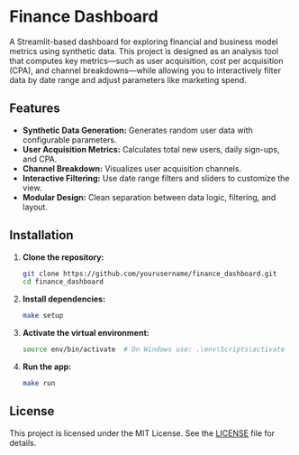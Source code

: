 # Finance Dashboard

A Streamlit-based dashboard for exploring financial and business model metrics using synthetic data. This project is designed as an analysis tool that computes key metrics—such as user acquisition, cost per acquisition (CPA), and channel breakdowns—while allowing you to interactively filter data by date range and adjust parameters like marketing spend.

## Features

- **Synthetic Data Generation:** Generates random user data with configurable parameters.
- **User Acquisition Metrics:** Calculates total new users, daily sign-ups, and CPA.
- **Channel Breakdown:** Visualizes user acquisition channels.
- **Interactive Filtering:** Use date range filters and sliders to customize the view.
- **Modular Design:** Clean separation between data logic, filtering, and layout.

## Installation

1. **Clone the repository:**

   ```bash
   git clone https://github.com/yourusername/finance_dashboard.git
   cd finance_dashboard
   ```

2. **Install dependencies:**

   ```bash
   make setup
   ```

3. **Activate the virtual environment:**

   ```bash
   source env/bin/activate  # On Windows use: .\env\Scripts\activate
   ```

4. **Run the app:**

   ```bash
   make run
   ```

## License

This project is licensed under the MIT License. See the [LICENSE](LICENSE) file for details.
